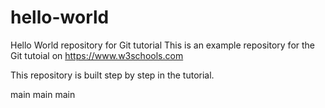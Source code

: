 # hello-world
Hello World repository for Git tutorial
This is an example repository for the Git tutoial on https://www.w3schools.com

This repository is built step by step in the tutorial.

main main main